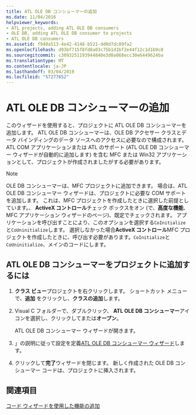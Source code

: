 ```yaml
---
title: ATL OLE DB コンシューマーの追加
ms.date: 11/04/2016
helpviewer_keywords:
- ATL projects, adding ATL OLE DB consumers
- OLE DB, adding ATL OLE DB consumer to projects
- ATL OLE DB consumers
ms.assetid: f940a513-4e42-4148-b521-dd0d7dc89fa2
ms.openlocfilehash: d93bf715f8fd8a03c75b1d1bf2e44f12c1d1b9c0
ms.sourcegitcommit: c3093251193944840e3d0a068ecc30e6449624ba
ms.translationtype: MT
ms.contentlocale: ja-JP
ms.lasthandoff: 03/04/2019
ms.locfileid: "57277652"
---
```

# <a name="adding-an-atl-ole-db-consumer"></a>ATL OLE DB コンシューマーの追加

このウィザードを使用すると、プロジェクトに ATL OLE DB コンシューマーを追加します。 ATL OLE DB コンシューマーは、OLE DB アクセサー クラスとデータ バインディングのデータ ソースへのアクセスに必要なので構成されます。 ATL COM アプリケーションまたは ATL のサポート (ATL OLE DB コンシューマー ウィザードが自動的に追加します) を含む MFC または Win32 アプリケーションとして、プロジェクトが作成されましたがする必要があります。

> [!NOTE]
> OLE DB コンシューマーは、MFC プロジェクトに追加できます。 場合は、ATL OLE DB コンシューマー ウィザードは、プロジェクトに必要な COM サポートを追加します。 これは、MFC プロジェクトを作成したときに選択した前提としています。、 **ActiveX コントロール**チェック ボックスをオン (で、**高度な機能**、MFC アプリケーション ウィザードのページ)、既定でチェックされます。 アプリケーションを呼び出すことにより、このオプションを選択する`CoInitialize`と`CoUninitialize`します。 選択しなかった場合**ActiveX コントロール**MFC プロジェクトを作成したときに、呼び出す必要があります。`CoInitialize`と`CoUninitialize`、メインのコードにします。

## <a name="to-add-an-atl-ole-db-consumer-to-your-project"></a>ATL OLE DB コンシューマーをプロジェクトに追加するには

1. **クラス ビュー**プロジェクトを右クリックします。 ショートカット メニューで、**追加** をクリックし、**クラスの追加**します。

1. Visual C フォルダーで、ダブルクリック、 **ATL OLE DB コンシューマー**アイコンを選択し、クリックしてまたは**オープン**。

   ATL OLE DB コンシューマー ウィザードが開きます。

1. 」の説明に従って設定を定義[ATL OLE DB コンシューマー ウィザード](../../atl/reference/atl-ole-db-consumer-wizard.md)します。

1. クリックして**完了**ウィザードを閉じます。 新しく作成された OLE DB コンシューマー コードは、プロジェクトに挿入されます。

## <a name="see-also"></a>関連項目

[コード ウィザードを使用した機能の追加](../../ide/adding-functionality-with-code-wizards-cpp.md)
